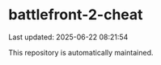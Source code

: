 # battlefront-2-cheat

Last updated: 2025-06-22 08:21:54

This repository is automatically maintained.

